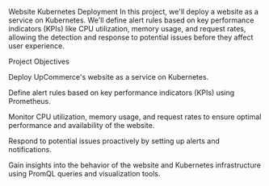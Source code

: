 
Website Kubernetes Deployment
In this project, we'll deploy a website as a service on Kubernetes. We'll define alert rules based on key performance indicators (KPIs) like CPU utilization, memory usage, and request rates, 
allowing the detection and response to potential issues before they affect user experience.

Project Objectives

Deploy UpCommerce's website as a service on Kubernetes.

Define alert rules based on key performance indicators (KPIs) using Prometheus.

Monitor CPU utilization, memory usage, and request rates to ensure optimal performance and availability of the website.

Respond to potential issues proactively by setting up alerts and notifications.

Gain insights into the behavior of the website and Kubernetes infrastructure using PromQL queries and visualization tools.

